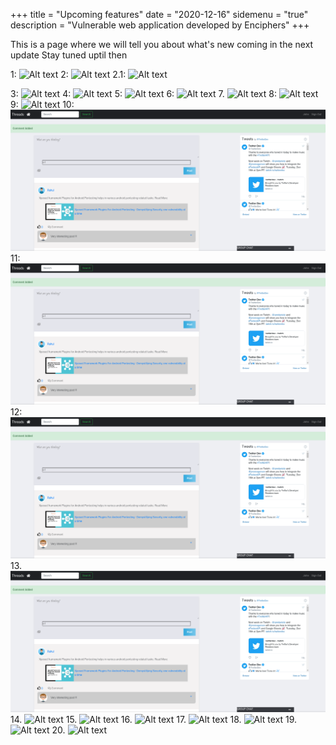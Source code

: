 +++
title = "Upcoming features"
date = "2020-12-16"
sidemenu = "true"
description = "Vulnerable web application developed by Enciphers"
+++

This is a page where we will tell you about  what's new  coming in the next update
Stay tuned uptil then
 
1: ![Alt text](file://gamma/images/lab.png)
2:
![Alt text](file://gamma/images/lab.png "Title")
2.1:
![Alt text](file:///gamma/images/lab.png)

3:
![Alt text](file://root/gamma/images/lab.png)
4:
![Alt text](file:///rootgamma/images/lab.png)
5:
![Alt text](file://root/gamma/images/lab.png "Title")
6:
![Alt text](file://root/gamma/images/lab.png "Title")
7.
![Alt text](/gamma/images/lab.png)
8:
![Alt text](./gamma/images/lab.png)
9:
![Alt text](/gamma/images/lab.png "Title")
10:
![Alt text](/images/lab.png)
11:
![Alt text](./images/lab.png)
12:
![Alt text](/images/lab.png "Title")
13.
![Alt text](./images/lab.png "Title")
14.
![Alt text](/lab.png)
15.
![Alt text](/lab.png "Title")
16.
![Alt text](file://images/lab.png "Title")
17.
![Alt text](./lab.png)
18.
![Alt text](./lab.png "Title")
19.
![Alt text](http://gamma/images/lab.png)
20.
![Alt text](./gamma/images/lab.png)













